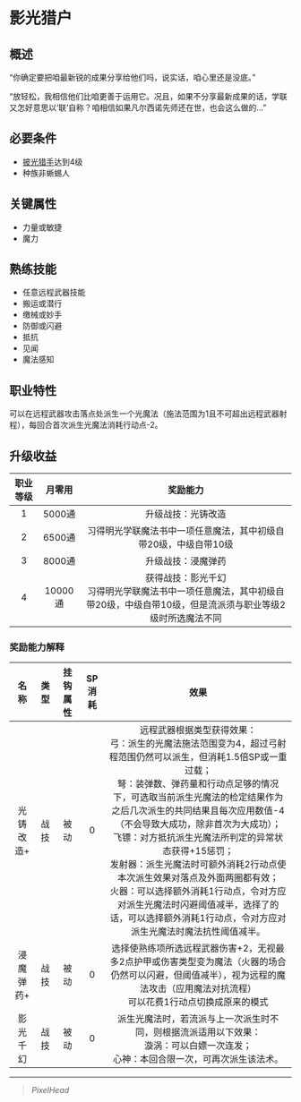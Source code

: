 # 影光猎户

## 概述

“你确定要把咱最新锐的成果分享给他们吗，说实话，咱心里还是没底。” 

“放轻松，我相信他们比咱更善于运用它。况且，如果不分享最新成果的话，学联又怎好意思以‘联’自称？咱相信如果凡尔西诺先师还在世，也会这么做的…”

## 必要条件

* <a href="../lighthuntsman" target="_blank">披光猎手</a>达到4级
* 种族非蜥蜴人

## 关键属性

* 力量或敏捷
* 魔力

## 熟练技能

* 任意远程武器技能
* 搬运或潜行
* 缴械或妙手
* 防御或闪避
* 抵抗
* 见闻
* 魔法感知

## 职业特性

可以在远程武器攻击落点处派生一个光魔法（施法范围为1且不可超出远程武器射程），每回合首次派生光魔法消耗行动点-2。

## 升级收益

职业等级|月零用|奖励能力
:--:|:--:|:--:
1|5000通|升级战技：光铸改造
2|6500通|习得明光学联魔法书中一项任意魔法，其中初级自带20级，中级自带10级
3|8000通|升级战技：浸魔弹药
4|10000通|获得战技：影光千幻<br>习得明光学联魔法书中一项任意魔法，其中初级自带20级，中级自带10级，但是流派须与职业等级2级时所选魔法不同

### 奖励能力解释

名称|类型|挂钩属性|SP消耗|效果
:--:|:--:|:--:|:--:|:--:
光铸改造+|战技|被动|0|远程武器根据类型获得效果：<br>弓：派生的光魔法施法范围变为4，超过弓射程范围仍然可以派生，但消耗1.5倍SP或一重过载；<br>弩：装弹数、弹药量和行动点足够的情况下，可选取当前派生光魔法的检定结果作为之后几次派生的共同结果且每次应用数值-4（不会导致大成功，除非首次为大成功）；<br>飞镖：对方抵抗派生光魔法所判定的异常状态获得+15惩罚；<br>发射器：派生光魔法时可额外消耗2行动点使本次派生效果对落点及外面两圈都有效；<br>火器：可以选择额外消耗1行动点，令对方应对派生光魔法时闪避阈值减半，选择了的话，可以选择额外消耗1行动点，令对方应对派生光魔法时魔法抗性阈值减半。
浸魔弹药+|战技|被动|0|选择使熟练项所选远程武器伤害+2，无视最多2点护甲或伤害类型变为魔法（火器的场合仍然可以闪避，但阈值减半），视为远程的魔法攻击（应用魔法对抗流程）<br>可以花费1行动点切换成原来的模式
影光千幻|战技|被动|0|派生光魔法时，若流派与上一次派生时不同，则根据流派适用以下效果：<br>漩涡：可以白嫖一次连发；<br>心神：本回合限一次，可再次派生该法术。

---

> *PixelHead*